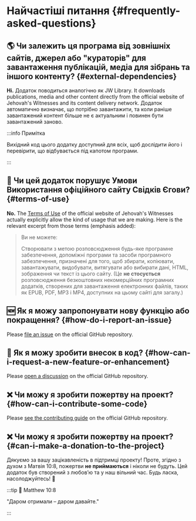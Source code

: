 # Найчастіші питання {#frequently-asked-questions}

## :earth_americas: Чи залежить ця програма від зовнішніх сайтів, джерел або "кураторів" для завантаження публікацій, медіа для зібрань та іншого контенту? {#external-dependencies}

**Ні.** Додаток поводиться аналогічно як JW Library. It downloads publications, media and other content directly from the official website of Jehovah's Witnesses and its content delivery network. Додаток автоматично визначає, що потрібно завантажити, та коли раніше завантажений контент більше не є актуальним і повинен бути завантажений заново.

:::info Примітка

Вихідний код цього додатку доступний для всіх, щоб дослідити його і перевірити, що відбувається під капотом програми.

:::

## :thinking: Чи цей додаток порушує Умови Використання офіційного сайту Свідків Єгови? {#terms-of-use}

**No.** The [Terms of Use](https://www.jw.org/finder?docid=1011511\&prefer=content) of the official website of Jehovah's Witnesses actually explicitly allow the kind of usage that we are making. Here is the relevant excerpt from those terms (emphasis added):

> Ви не можете:
>
> Створювати з метою розповсюдження будь-яке програмне забезпечення, допоміжні програми та засоби програмного забезпечення, призначені для того, щоб збирати, копіювати, завантажувати, видобувати, витягувати або вибирати дані, HTML, зображення чи текст із цього сайту. (Це **не стосується** розповсюдження безкоштовних некомерційних програмних додатків, створених для завантаження електронних файлів, таких як EPUB, PDF, MP3 і MP4, доступних на цьому сайті для загалу.)

## :new: Як я можу запропонувати нову функцію або покращення? {#how-do-i-report-an-issue}

Please [file an issue](https://github.com/sircharlo/meeting-media-manager/issues) on the official GitHub repository.

## :handshake: Як я можу зробити внесок в код? {#how-can-i-request-a-new-feature-or-enhancement}

Please [open a discussion](https://github.com/sircharlo/meeting-media-manager/discussions) on the official GitHub repository.

## :x: Чи можу я зробити пожертву на проект? {#how-can-i-contribute-some-code}

Please [see the contributing guide](https://github.com/sircharlo/meeting-media-manager/blob/master/CONTRIBUTING.md) on the official GitHub repository.

## :x: Чи можу я зробити пожертву на проект? {#can-i-make-a-donation-to-the-project}

Дякуємо за вашу зацікавленість в підтримці проекту! Проте, згідно з духом з Матвія 10:8, пожертви **не приймаються** і ніколи не будуть. Цей додаток був створений з любовʼю та у наш вільний час. Будь ласка, насолоджуйтесь! :tada:

:::tip :book: Matthew 10:8

"Даром отримали – даром давайте."

:::

